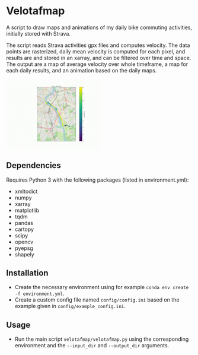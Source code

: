 # Velotafmap

A script to draw maps and animations of my daily bike commuting activities,
initially stored with Strava.

The script reads Strava activities gpx files and computes velocity.
The data points are rasterized, daily mean velocity is computed for each pixel,
and results are and stored in an xarray, and can be filtered over time and space.
The output are a map of average velocity over whole timeframe, a map for each daily results,
and an animation based on the daily maps.

<img src="doc/example.gif" width="50%" />

## Dependencies

Requires Python 3 with the following packages (listed in environment.yml):

*   xmltodict
*   numpy
*   xarray
*   matplotlib
*   tqdm
*   pandas
*   cartopy
*   scipy
*   opencv
*   pyepsg
*   shapely

## Installation

*   Create the necessary environment using for example `conda env create -f environment.yml`.
*   Create a custom config file named `config/config.ini` based on the example given in `config/example_config.ini`.

## Usage

*   Run the main script `velotafmap/velotafmap.py` using the corresponding environment and the `--input_dir` and `--output_dir` arguments.
